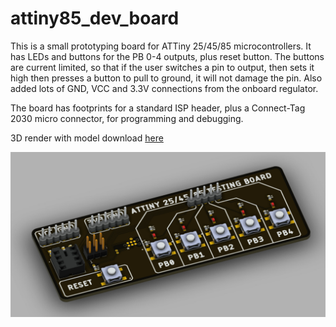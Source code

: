 # attiny85_dev_board

This is a small prototyping board for ATTiny 25/45/85 microcontrollers. It has LEDs and buttons for the PB 0-4 outputs, plus reset button. The buttons are current limited, so that if the user switches a pin to output, then sets it high then presses a button to pull to ground, it will not damage the pin. Also added lots of GND, VCC and 3.3V connections from the onboard regulator.

The board has footprints for a standard ISP header, plus a Connect-Tag 2030 micro connector, for programming and debugging.

3D render with model download [here](https://a360.co/2ICoLCz)

![Image of board](/images/board.jpg)

